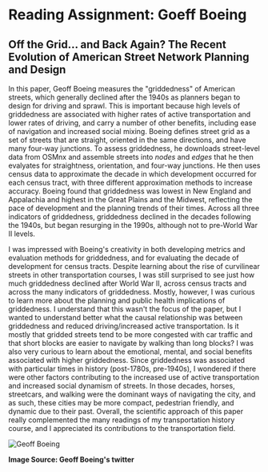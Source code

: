 # Reading Assignment: Goeff Boeing
## Off the Grid… and Back Again? The Recent Evolution of American Street Network Planning and Design

In this paper, Geoff Boeing measures the "griddedness" of American streets, which generally declined after the 1940s as planners began to design for driving and sprawl. This is important because high levels of griddedness are associated with higher rates of active transportation and lower rates of driving, and carry a number of other benefits, including ease of navigation and increased social mixing. Boeing defines street grid as a set of streets that are straight, oriented in the same directions, and have many four-way junctions. To assess griddedness, he downloads street-level data from OSMnx and assemble streets into *nodes* and *edges* that he then evalyates for straightness, orientation, and four-way junctions. He then uses census data to approximate the decade in which development occurred for each census tract, with three different approximation methods to increase accuracy. Boeing found that griddedness was lowest in New England and Appalachia and highest in the Great Plains and the Midwest, reflecting the pace of development and the planning trends of their times. Across all three indicators of griddedness, griddedness declined in the decades following the 1940s, but began resurging in the 1990s, although not to pre-World War II levels.

I was impressed with Boeing's creativity in both developing metrics and evaluation methods for griddedness, and for evaluating the decade of development for census tracts. Despite learning about the rise of curvilinear streets in other transportation courses, I was still surprised to see just how much griddedness declined after World War II, across census tracts and across the many indicators of griddedness. Mostly, however, I was curious to learn more about the planning and public health implications of griddedness. I understand that this wasn't the focus of the paper, but I wanted to understand better what the causal relationship was between griddedness and reduced driving/increased active transportation. Is it mostly that gridded streets tend to be more congested with car traffic and that short blocks are easier to navigate by walking than long blocks? I was also very curious to learn about the emotional, mental, and social benefits associated with higher griddedness. Since griddedness was associated with particular times in history (post-1780s, pre-1940s), I wondered if there were other factors contributing to the increased use of active transportation and increased social dynamism of streets. In those decades, horses, streetcars, and walking were the dominant ways of navigating the city, and as such, these cities may be more compact, pedestrian friendly, and dynamic due to their past. Overall, the scientific approach of this paper really complemented the many readings of my transportation history course, and I appreciated its contributions to the transportation field. 

![Geoff Boeing](https://pbs.twimg.com/profile_images/798625331418570752/3Xu7Xzx__400x400.jpg)

**Image Source: Geoff Boeing's twitter**
